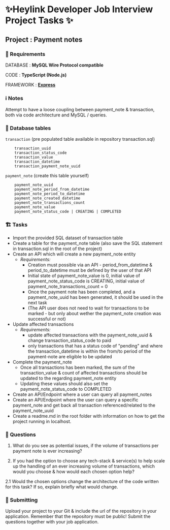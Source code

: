 # ✨Heylink Developer Job Interview Project Tasks ✨
## Project : Payment notes

### 🚨 Requirements
DATABASE : **MySQL Wire Protocol compatible**

CODE : **TypeScript (Node.js)**

FRAMEWORK : **[Express](https://www.npmjs.com/package/express)**

### ℹ️ Notes
Attempt to have a loose coupling between payment_note & transaction, both via code architecture and MySQL / queries.

### 📙 Database tables
```transaction``` (pre populated table available in repository transaction.sql)

        transaction_uuid
        transaction_status_code
        transaction_value
        transaction_datetime
        transaction_payment_note_uuid

```payment_note``` (create this table yourself)

        payment_note_uuid
        payment_note_period_from_datetime
        payment_note_period_to_datetime
        payment_note_created_datetime
        payment_note_transactions_count
        payment_note_value
        payment_note_status_code | CREATING | COMPLETED

### 🏗️ Tasks
- Import the provided SQL dataset of transaction table
- Create a table for the payment_note table (also save the SQL statement in transaction.sql in the root of the project)
- Create an API which will create a new payment_note entity
    - *Requirements:* 
        - Creation must possible via an API - period_from_datetime & period_to_datetime must be defined by the user of that API
        - Initial state of payment_note_value is 0, initial value of payment_note_status_code is CREATING, initial value of payment_note_transactions_count = 0
        - Once the payment note has been completed, and a payment_note_uuid has been generated, it should be used in the next task
        - (The API user does not need to wait for transactions to be marked - but only about wether the payment_note creation was successful or not)
- Update affected transactions
    - *Requirements:*
        - update affected transactions with the payment_note_uuid & change transaction_status_code to paid
        - only transactions that has a status code of "pending" and where the transaction_datetime is within the from/to period of the payment-note are eligible to be updated
- Complete the payment_note
    - Once all transactions has been marked, the sum of the transaction_value & count of affected transactions should be updated to the regarding payment_note entity
    - Updating these values should also set the payment_note_status_code to COMPLETED
- Create an API/Endpoint where a user can query all payment_notes
- Create an API/Endpoint where the user can query a specific payment_note and get back all transaction referenced/related to the payment_note_uuid
- Create a readme.md in the root folder with information on how to get the project running in localhost.

### 🤔 Questions

1. What do you see as potential issues, if the volume of transactions per payment note is ever increasing?

2. If you had the option to choose any tech-stack & service(s) to help scale up the handling of an ever increasing volume of transactions, which would you choose & how would each chosen option help?

2.1 Would the chosen options change the architecture of the code written for this task? If so, explain briefly what would change.

### 📨 Submitting
Upload your project to your Git & include the url of the repository in your application. Remember that the repository must be public!
Submit the questions together with your job application.
